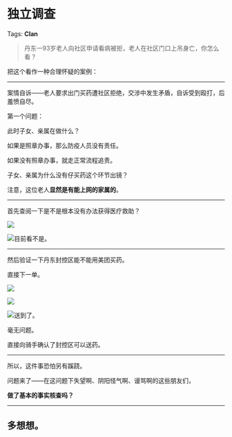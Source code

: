 # 独立调查

Tags: **Clan**

> 丹东一93岁老人向社区申请看病被拒，老人在社区门口上吊身亡，你怎么看？



把这个看作一种合理怀疑的案例：

  




---

案情自诉——老人要求出门买药遭社区拒绝，交涉中发生矛盾，自诉受到殴打，后羞愤自尽。

  


第一个问题：

此时子女、亲属在做什么？

如果是照章办事，那么防疫人员没有责任。

如果没有照章办事，就走正常流程追责。

子女、亲属为什么没有仔买药这个环节出镜？

注意，这位老人**显然是有能上网的家属的**。



---

首先查阅一下是不是根本没有办法获得医疗救助？

![](https://picx.zhimg.com/50/v2-d4092e0c40b249f6aa886d762a074ab6_720w.jpg?source=1940ef5c)  


![](https://picx.zhimg.com/50/v2-b72a3ebbd30808e2576589bf41d61fd0_720w.jpg?source=1940ef5c)目前看不是。



---

  


然后验证一下丹东封控区能不能用美团买药。

直接下一单。

![](https://picx.zhimg.com/50/v2-31236c0bae905441506e15a5581065ee_720w.jpg?source=1940ef5c)  


![](https://pica.zhimg.com/50/v2-69fdced1632282a470f20900b71f113d_720w.jpg?source=1940ef5c)  


![](https://pica.zhimg.com/50/v2-aa0995c33e3c7e24ad70adf0480e160d_720w.jpg?source=1940ef5c)送到了。

毫无问题。

直接向骑手确认了封控区可以送药。



---

所以，这件事恐怕另有蹊跷。

  


问题来了——在这问题下失望啊、阴阳怪气啊、谩骂啊的这些朋友们，

**做了基本的事实核查吗？**



---

**多想想。**
--------



